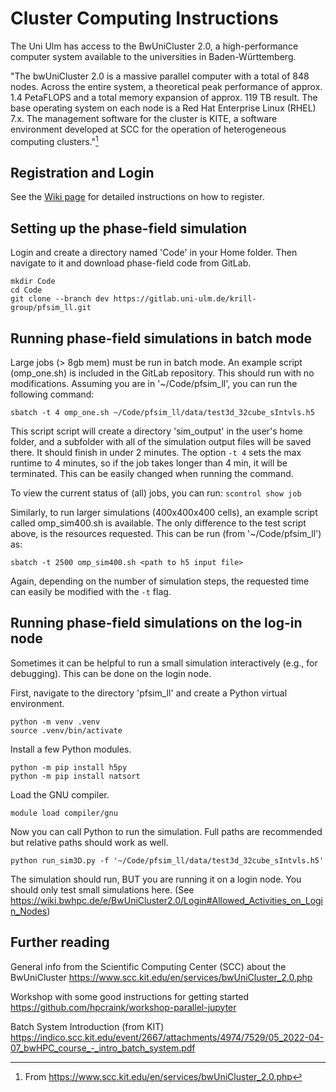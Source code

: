 # Cluster Computing Instructions

The Uni Ulm has access to the BwUniCluster 2.0, a high-performance computer system available to the universities in Baden-Württemberg. 


"The bwUniCluster 2.0 is a massive parallel computer with a total of 848 nodes. Across the entire system, a theoretical peak performance of approx. 1.4 PetaFLOPS and a total memory expansion of approx. 119 TB result.
The base operating system on each node is a Red Hat Enterprise Linux (RHEL) 7.x. The management software for the cluster is KITE, a software environment developed at SCC for the operation of heterogeneous computing clusters."[^1]
[^1]: From https://www.scc.kit.edu/en/services/bwUniCluster_2.0.php


## Registration and Login

See the [Wiki page](https://wiki.bwhpc.de/e/Registration) for detailed instructions on how to register.


## Setting up the phase-field simulation

Login and create a directory named 'Code' in your Home folder. Then navigate to it and download phase-field code from GitLab.

`mkdir Code`\
`cd Code`\
`git clone --branch dev https://gitlab.uni-ulm.de/krill-group/pfsim_ll.git`


## Running phase-field simulations in batch mode

Large jobs (> 8gb mem) must be run in batch mode. An example script (omp_one.sh) is included in the GitLab repository. This should run with no modifications. Assuming you are in '~/Code/pfsim_ll', you can run the following command:

`sbatch -t 4 omp_one.sh ~/Code/pfsim_ll/data/test3d_32cube_sIntvls.h5`

This script script will create a directory 'sim_output' in the user's home folder, and a subfolder with all of the simulation output files will be saved there. It should finish in under 2 minutes. The option `-t 4` sets the max runtime to 4 minutes, so if the job takes longer than 4 min, it will be terminated. This can be easily changed when running the command.

To view the current status of (all) jobs, you can run: `scontrol show job`

Similarly, to run larger simulations (400x400x400 cells), an example script called omp_sim400.sh is available. The only difference to the test script above, is the resources requested. This can be run (from '~/Code/pfsim_ll') as:

`sbatch -t 2500 omp_sim400.sh <path to h5 input file>`

Again, depending on the number of simulation steps, the requested time can easily be modified with the `-t` flag.


## Running phase-field simulations on the log-in node

Sometimes it can be helpful to run a small simulation interactively (e.g., for debugging). This can be done on the login node.

First, navigate to the directory 'pfsim_ll' and create a Python virtual environment.

`python -m venv .venv`\
`source .venv/bin/activate`

Install a few Python modules.

`python -m pip install h5py`\
`python -m pip install natsort`

Load the GNU compiler.

`module load compiler/gnu`

Now you can call Python to run the simulation. Full paths are recommended but relative paths should work as well.

`python run_sim3D.py -f '~/Code/pfsim_ll/data/test3d_32cube_sIntvls.h5'`

The simulation should run, BUT you are running it on a login node. You should only test small simulations here. (See https://wiki.bwhpc.de/e/BwUniCluster2.0/Login#Allowed_Activities_on_Login_Nodes)


## Further reading

General info from the Scientific Computing Center (SCC) about the BwUniCluster
https://www.scc.kit.edu/en/services/bwUniCluster_2.0.php

Workshop with some good instructions for getting started
https://github.com/hpcraink/workshop-parallel-jupyter

Batch System Introduction (from KIT)
https://indico.scc.kit.edu/event/2667/attachments/4974/7529/05_2022-04-07_bwHPC_course_-_intro_batch_system.pdf
